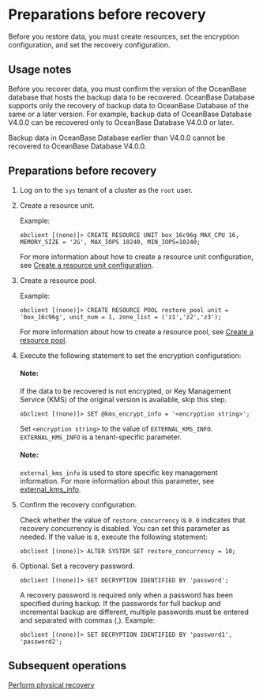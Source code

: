 # Preparations before recovery

Before you restore data, you must create resources, set the encryption configuration, and set the recovery configuration.

## Usage notes

Before you recover data, you must confirm the version of the OceanBase database that hosts the backup data to be recovered. OceanBase Database supports only the recovery of backup data to OceanBase Database of the same or a later version. For example, backup data of OceanBase Database V4.0.0 can be recovered only to OceanBase Database V4.0.0 or later.

Backup data in OceanBase Database earlier than V4.0.0 cannot be recovered to OceanBase Database V4.0.0.

## Preparations before recovery

1. Log on to the `sys` tenant of a cluster as the `root` user.

2. Create a resource unit.

   Example:

   ```shell
   obclient [(none)]> CREATE RESOURCE UNIT box_16c96g MAX_CPU 16, MEMORY_SIZE = '2G', MAX_IOPS 10240, MIN_IOPS=10240;
   ```

   For more information about how to create a resource unit configuration, see [Create a resource unit configuration](../../../7.reference/2.administrator-guide/2.basic-database-management/3.manage-resources/2.create-a-resource-unit.md).

3. Create a resource pool.

   Example:

   ```shell
   obclient [(none)]> CREATE RESOURCE POOL restore_pool unit = 'box_16c96g', unit_num = 1, zone_list = ('z1','z2','z3');
   ```

   For more information about how to create a resource pool, see [Create a resource pool](../../../7.reference/2.administrator-guide/2.basic-database-management/3.manage-resources/4.create-a-resource-pool.md).

4. Execute the following statement to set the encryption configuration:

   <main id="notice" type='explain'>
   <h4>Note:</h4>
   <p>If the data to be recovered is not encrypted, or Key Management Service (KMS) of the original version is available, skip this step. </p>
   </main>

   ```shell
   obclient [(none)]> SET @kms_encrypt_info = '<encryption string>';
   ```

   Set `<encryption string>` to the value of `EXTERNAL_KMS_INFO`. `EXTERNAL_KMS_INFO` is a tenant-specific parameter.

   <main id="notice" type='explain'>
   <h4>Note:</h4>
   <p><code>external_kms_info</code> is used to store specific key management information. For more information about this parameter, see <a href="../../../7.reference/5.system-reference/1.system-configuration-items/4.tenant-level-configuration-items/11.external_kms_info.md">external_kms_info</a>. </p>
   </main>

5. Confirm the recovery configuration.

   Check whether the value of `restore_concurrency` is `0`. `0` indicates that recovery concurrency is disabled. You can set this parameter as needed. If the value is `0`, execute the following statement:

   ```shell
   obclient [(none)]> ALTER SYSTEM SET restore_concurrency = 10;
   ```

6. Optional. Set a recovery password.

   ```shell
   obclient [(none)]> SET DECRYPTION IDENTIFIED BY 'password';
   ```

   A recovery password is required only when a password has been specified during backup. If the passwords for full backup and incremental backup are different, multiple passwords must be entered and separated with commas (,). Example:

   ```shell
   obclient [(none)]> SET DECRYPTION IDENTIFIED BY 'password1', 'password2';
   ```

## Subsequent operations

[Perform physical recovery](2.initiate-the-tenant-restore.md)
